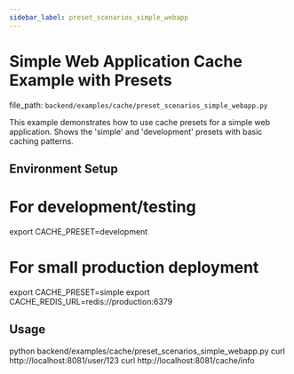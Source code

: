 ```yaml
---
sidebar_label: preset_scenarios_simple_webapp
---
```


# Simple Web Application Cache Example with Presets

  file_path: `backend/examples/cache/preset_scenarios_simple_webapp.py`

This example demonstrates how to use cache presets for a simple web application.
Shows the 'simple' and 'development' presets with basic caching patterns.

## Environment Setup

# For development/testing
export CACHE_PRESET=development

# For small production deployment
export CACHE_PRESET=simple
export CACHE_REDIS_URL=redis://production:6379

## Usage

python backend/examples/cache/preset_scenarios_simple_webapp.py
curl http://localhost:8081/user/123
curl http://localhost:8081/cache/info
